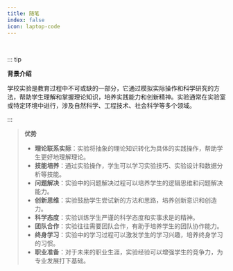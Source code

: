 ```yaml
---
title: 随笔
index: false
icon: laptop-code
---
```


<br/>


::: tip

**背景介绍**

学校实验是教育过程中不可或缺的一部分，它通过模拟实际操作和科学研究的方法，帮助学生理解和掌握理论知识，培养实践能力和创新精神。实验通常在实验室或特定环境中进行，涉及自然科学、工程技术、社会科学等多个领域。

:::

> **优势**
> 
> - **理论联系实际**：实验将抽象的理论知识转化为具体的实践操作，帮助学生更好地理解理论。
> - **技能培养**：通过实验操作，学生可以学习实验技巧、实验设计和数据分析等技能。
> - **问题解决**：实验中的问题解决过程可以培养学生的逻辑思维和问题解决能力。
> - **创新思维**：实验鼓励学生尝试新的方法和思路，培养创新意识和创造力。
> - **科学态度**：实验训练学生严谨的科学态度和实事求是的精神。
> - **团队合作**：实验往往需要团队合作，有助于培养学生的团队协作能力。
> - **终身学习**：实验中的学习过程可以激发学生的学习兴趣，培养终身学习的习惯。
> - **职业准备**：对于未来的职业生涯，实验经验可以增强学生的竞争力，为专业发展打下基础。